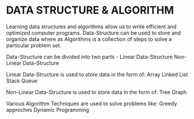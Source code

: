 # DATA STRUCTURE & ALGORITHM

Learning data structures and algorithms allow us to write efficient and optimized computer programs.
Data-Structure can be used to store and organize data where as Algorithms is a collection of steps to solve a particular problem set.

Data-Structure can be divided into two parts - 
	Linear Data-Structure
	Non-Linear Data-Structure
	
Linear Data-Structure is used to store data in the form of:
	Array
	Linked List
	Stack
	Queue

Non-Linear Data-Structure is used to store data in the form of:
	Tree
	Graph
	
Various Algorithm Techniques are used to solve problems like:
	Greedy approches
	Dynamic Programming

